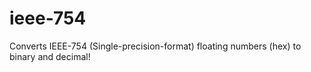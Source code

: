 # ieee-754
Converts IEEE-754 (Single-precision-format) floating numbers (hex) to binary and decimal!

